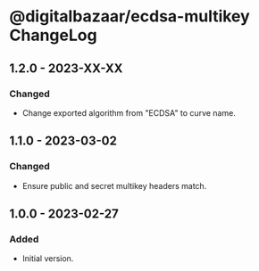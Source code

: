 # @digitalbazaar/ecdsa-multikey ChangeLog

## 1.2.0 - 2023-XX-XX

### Changed
- Change exported algorithm from "ECDSA" to curve name.

## 1.1.0 - 2023-03-02

### Changed
- Ensure public and secret multikey headers match.

## 1.0.0 - 2023-02-27

### Added
- Initial version.
